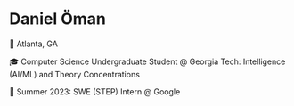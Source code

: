 # Daniel Öman

:round_pushpin:	Atlanta, GA

:mortar_board: Computer Science Undergraduate Student @ Georgia Tech: Intelligence (AI/ML) and Theory Concentrations

:briefcase:	Summer 2023: SWE (STEP) Intern @ Google
<!-- https://github.com/ikatyang/emoji-cheat-sheet/blob/master/README.md -->

